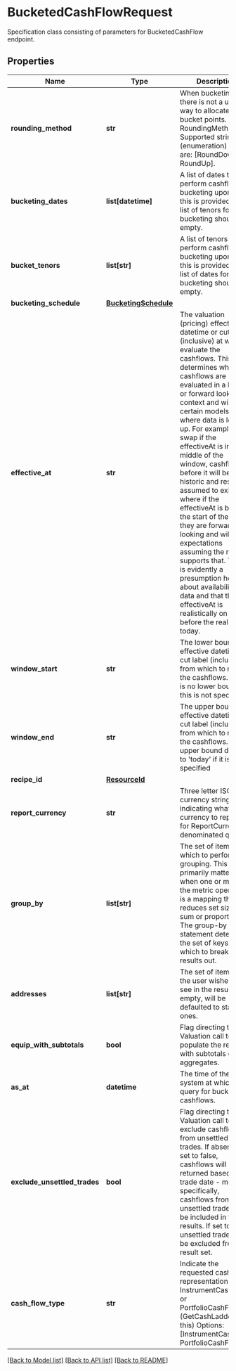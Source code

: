 # BucketedCashFlowRequest

Specification class consisting of parameters for BucketedCashFlow endpoint.

## Properties
Name | Type | Description | Notes
------------ | ------------- | ------------- | -------------
**rounding_method** | **str** | When bucketing, there is not a unique way to allocate the bucket points.  RoundingMethod Supported string (enumeration) values are: [RoundDown, RoundUp]. | 
**bucketing_dates** | **list[datetime]** | A list of dates to perform cashflow bucketing upon.  If this is provided, the list of tenors for bucketing should be empty. | [optional] 
**bucket_tenors** | **list[str]** | A list of tenors to perform cashflow bucketing upon.  If this is provided, the list of dates for bucketing should be empty. | [optional] 
**bucketing_schedule** | [**BucketingSchedule**](BucketingSchedule.md) |  | [optional] 
**effective_at** | **str** | The valuation (pricing) effective datetime or cut label (inclusive) at which to evaluate the cashflows.  This determines whether cashflows are evaluated in a historic or forward looking context and will, for certain models, affect where data is looked up.  For example, on a swap if the effectiveAt is in the middle of the window, cashflows before it will be historic and resets assumed to exist where if the effectiveAt  is before the start of the range they are forward looking and will be expectations assuming the model supports that.  There is evidently a presumption here about availability of data and that the effectiveAt is realistically on or before the real-world today. | [optional] 
**window_start** | **str** | The lower bound effective datetime or cut label (inclusive) from which to retrieve the cashflows.  There is no lower bound if this is not specified. | [optional] 
**window_end** | **str** | The upper bound effective datetime or cut label (inclusive) from which to retrieve the cashflows.  The upper bound defaults to &#39;today&#39; if it is not specified | [optional] 
**recipe_id** | [**ResourceId**](ResourceId.md) |  | [optional] 
**report_currency** | **str** | Three letter ISO currency string indicating what currency to report in for ReportCurrency denominated queries. | [optional] 
**group_by** | **list[str]** | The set of items by which to perform grouping. This primarily matters when one or more of the metric operators is a mapping  that reduces set size, e.g. sum or proportion. The group-by statement determines the set of keys by which to break the results out. | [optional] 
**addresses** | **list[str]** | The set of items that the user wishes to see in the results. If empty, will be defaulted to standard ones. | [optional] 
**equip_with_subtotals** | **bool** | Flag directing the Valuation call to populate the results with subtotals of aggregates. | [optional] 
**as_at** | **datetime** | The time of the system at which to query for bucketed cashflows. | [optional] 
**exclude_unsettled_trades** | **bool** | Flag directing the Valuation call to exclude cashflows from unsettled trades.  If absent or set to false, cashflows will returned based on trade date - more specifically, cashflows from any unsettled trades will be included in the results. If set to true, unsettled trades will be excluded from the result set. | [optional] 
**cash_flow_type** | **str** | Indicate the requested cash flow representation InstrumentCashFlows or PortfolioCashFlows (GetCashLadder uses this)  Options: [InstrumentCashFlow, PortfolioCashFlow] | [optional] 

[[Back to Model list]](../README.md#documentation-for-models) [[Back to API list]](../README.md#documentation-for-api-endpoints) [[Back to README]](../README.md)


